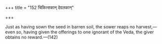 +++
title = "152 चिकित्सकान् देवलकान्"

+++

Just as having sown the seed in barren soil, the sower reaps no harvest,—even so, having given the offerings to one ignorant of the Veda, the giver obtains no reward.—(142)